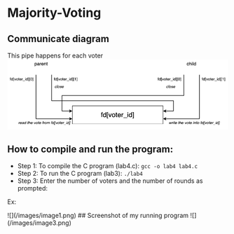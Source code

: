 # Majority-Voting
## Communicate diagram
This pipe happens for each voter
![](/images/image2.png)
## How to compile and run the program:
- Step 1: To compile the C program (lab4.c): ```gcc -o lab4 lab4.c```
- Step 2: To run the C program (lab3): ```./lab4```
- Step 3: Enter the number of voters and the number of rounds as prompted:
 <p>     Ex:</p>
 ![](/images/image1.png)
## Screenshot of my running program
![](/images/image3.png)
